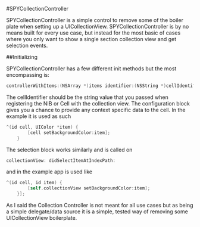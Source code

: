 #SPYCollectionController

SPYCollectionController is a simple control to remove some of the boiler plate when setting up a UICollectionView.  SPYCollectionController is by no means built for every use case, but instead for the most basic of cases where you only want to show a single section collection view and get selection events.  

##Initializing

SPYCollectionController has a few different init methods but the most encompassing is: 

```objective-c
controllerWithItems:(NSArray *)items identifier:(NSString *)cellIdentifier configurationBlock:(SPYCollectionCellConfigurationBlock)configurationBlock selectionBlock:(SPYCollectionCellSelectionBlock)selectionBlock;
```

The cellIdentifier should be the string value that you passed when registering the NIB or Cell with the collection view.  The configuration block gives you a chance to provide any context specific data to the cell.  In the example it is used as such 

```objective-c
^(id cell, UIColor *item) {
        [cell setBackgroundColor:item];
    }
```

The selection block works similarly and is called on 
```objective-c
collectionView: didSelectItemAtIndexPath:
```

and in the example app is used like

```objective-c
^(id cell, id item) {
        [self.collectionView setBackgroundColor:item];
    }];
```

As I said the Collection Controller is not meant for all use cases but as being a simple delegate/data source it is a simple, tested way of removing some UICollectionView boilerplate.